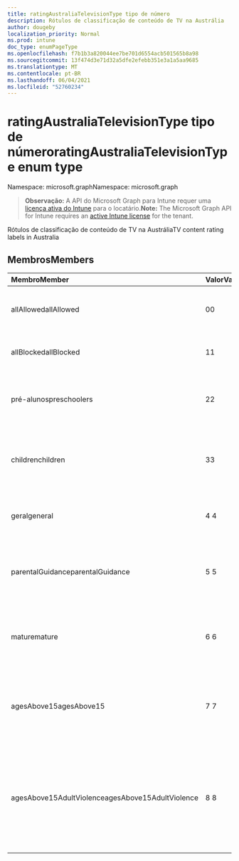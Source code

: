 ```yaml
---
title: ratingAustraliaTelevisionType tipo de número
description: Rótulos de classificação de conteúdo de TV na Austrália
author: dougeby
localization_priority: Normal
ms.prod: intune
doc_type: enumPageType
ms.openlocfilehash: f7b1b3a820044ee7be701d6554acb501565b8a98
ms.sourcegitcommit: 13f474d3e71d32a5dfe2efebb351e3a1a5aa9685
ms.translationtype: MT
ms.contentlocale: pt-BR
ms.lasthandoff: 06/04/2021
ms.locfileid: "52760234"
---
```

# <a name="ratingaustraliatelevisiontype-enum-type"></a><span data-ttu-id="8f5d4-103">ratingAustraliaTelevisionType tipo de número</span><span class="sxs-lookup"><span data-stu-id="8f5d4-103">ratingAustraliaTelevisionType enum type</span></span>

<span data-ttu-id="8f5d4-104">Namespace: microsoft.graph</span><span class="sxs-lookup"><span data-stu-id="8f5d4-104">Namespace: microsoft.graph</span></span>

> <span data-ttu-id="8f5d4-105">**Observação:** A API do Microsoft Graph para Intune requer uma [licença ativa do Intune](https://go.microsoft.com/fwlink/?linkid=839381) para o locatário.</span><span class="sxs-lookup"><span data-stu-id="8f5d4-105">**Note:** The Microsoft Graph API for Intune requires an [active Intune license](https://go.microsoft.com/fwlink/?linkid=839381) for the tenant.</span></span>

<span data-ttu-id="8f5d4-106">Rótulos de classificação de conteúdo de TV na Austrália</span><span class="sxs-lookup"><span data-stu-id="8f5d4-106">TV content rating labels in Australia</span></span>

## <a name="members"></a><span data-ttu-id="8f5d4-107">Membros</span><span class="sxs-lookup"><span data-stu-id="8f5d4-107">Members</span></span>
|<span data-ttu-id="8f5d4-108">Membro</span><span class="sxs-lookup"><span data-stu-id="8f5d4-108">Member</span></span>|<span data-ttu-id="8f5d4-109">Valor</span><span class="sxs-lookup"><span data-stu-id="8f5d4-109">Value</span></span>|<span data-ttu-id="8f5d4-110">Descrição</span><span class="sxs-lookup"><span data-stu-id="8f5d4-110">Description</span></span>|
|:---|:---|:---|
|<span data-ttu-id="8f5d4-111">allAllowed</span><span class="sxs-lookup"><span data-stu-id="8f5d4-111">allAllowed</span></span>|<span data-ttu-id="8f5d4-112">0</span><span class="sxs-lookup"><span data-stu-id="8f5d4-112">0</span></span>|<span data-ttu-id="8f5d4-113">Valor padrão, permitir todo o conteúdo de programas de TV</span><span class="sxs-lookup"><span data-stu-id="8f5d4-113">Default value, allow all TV shows content</span></span>|
|<span data-ttu-id="8f5d4-114">allBlocked</span><span class="sxs-lookup"><span data-stu-id="8f5d4-114">allBlocked</span></span>|<span data-ttu-id="8f5d4-115">1</span><span class="sxs-lookup"><span data-stu-id="8f5d4-115">1</span></span>|<span data-ttu-id="8f5d4-116">Não permitir conteúdo de programas de TV</span><span class="sxs-lookup"><span data-stu-id="8f5d4-116">Do not allow any TV shows content</span></span>|
|<span data-ttu-id="8f5d4-117">pré-alunos</span><span class="sxs-lookup"><span data-stu-id="8f5d4-117">preschoolers</span></span>|<span data-ttu-id="8f5d4-118">2</span><span class="sxs-lookup"><span data-stu-id="8f5d4-118">2</span></span>|<span data-ttu-id="8f5d4-119">A classificação P destina-se a pré-alunos</span><span class="sxs-lookup"><span data-stu-id="8f5d4-119">The P classification is intended for preschoolers</span></span>|
|<span data-ttu-id="8f5d4-120">children</span><span class="sxs-lookup"><span data-stu-id="8f5d4-120">children</span></span>|<span data-ttu-id="8f5d4-121">3</span><span class="sxs-lookup"><span data-stu-id="8f5d4-121">3</span></span>|<span data-ttu-id="8f5d4-122">A classificação C destina-se a crianças menores de 14 anos</span><span class="sxs-lookup"><span data-stu-id="8f5d4-122">The C classification is intended for children under 14</span></span>|
|<span data-ttu-id="8f5d4-123">geral</span><span class="sxs-lookup"><span data-stu-id="8f5d4-123">general</span></span>|<span data-ttu-id="8f5d4-124">4 </span><span class="sxs-lookup"><span data-stu-id="8f5d4-124">4</span></span>|<span data-ttu-id="8f5d4-125">A classificação G é adequada para todas as idades</span><span class="sxs-lookup"><span data-stu-id="8f5d4-125">The G classification is suitable for all ages</span></span>|
|<span data-ttu-id="8f5d4-126">parentalGuidance</span><span class="sxs-lookup"><span data-stu-id="8f5d4-126">parentalGuidance</span></span>|<span data-ttu-id="8f5d4-127">5 </span><span class="sxs-lookup"><span data-stu-id="8f5d4-127">5</span></span>|<span data-ttu-id="8f5d4-128">A classificação pg é recomendada para visualizadores mais novos</span><span class="sxs-lookup"><span data-stu-id="8f5d4-128">The PG classification is recommended for young viewers</span></span>|
|<span data-ttu-id="8f5d4-129">mature</span><span class="sxs-lookup"><span data-stu-id="8f5d4-129">mature</span></span>|<span data-ttu-id="8f5d4-130">6 </span><span class="sxs-lookup"><span data-stu-id="8f5d4-130">6</span></span>|<span data-ttu-id="8f5d4-131">A classificação M é recomendada para visualizadores com mais de 15 anos</span><span class="sxs-lookup"><span data-stu-id="8f5d4-131">The M classification is recommended for viewers over 15</span></span>|
|<span data-ttu-id="8f5d4-132">agesAbove15</span><span class="sxs-lookup"><span data-stu-id="8f5d4-132">agesAbove15</span></span>|<span data-ttu-id="8f5d4-133">7 </span><span class="sxs-lookup"><span data-stu-id="8f5d4-133">7</span></span>|<span data-ttu-id="8f5d4-134">A classificação MA15+ não é adequada para visualizadores com menos de 15 anos</span><span class="sxs-lookup"><span data-stu-id="8f5d4-134">The MA15+ classification is not suitable for viewers under 15</span></span>|
|<span data-ttu-id="8f5d4-135">agesAbove15AdultViolence</span><span class="sxs-lookup"><span data-stu-id="8f5d4-135">agesAbove15AdultViolence</span></span>|<span data-ttu-id="8f5d4-136">8 </span><span class="sxs-lookup"><span data-stu-id="8f5d4-136">8</span></span>|<span data-ttu-id="8f5d4-137">A classificação AV15+ não é adequada para visualizadores com menos de 15 anos, específico para a violência de adulto</span><span class="sxs-lookup"><span data-stu-id="8f5d4-137">The AV15+ classification is not suitable for viewers under 15, adult violence-specific</span></span>|




